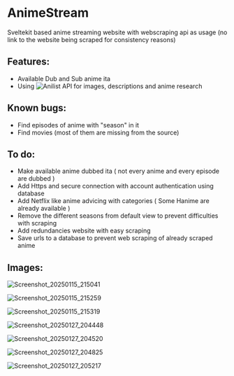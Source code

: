 # AnimeStream
Sveltekit based anime streaming website with webscraping api as usage (no link to the website being scraped for consistency reasons)

## Features:
* Available Dub and Sub anime ita
* Using ![Anilist](https://github.com/anilist) API for images, descriptions and anime research

## Known bugs:
* Find episodes of anime with "season" in it
* Find movies (most of them are missing from the source)
## To do:
* Make available anime dubbed ita ( not every anime and every episode are dubbed )
* Add Https and secure connection with account authentication using database
* Add Netflix like anime advicing with categories ( Some Hanime are already available )
* Remove the different seasons from default view to prevent difficulties with scraping
* Add redundancies website with easy scraping
* Save urls to a database to prevent web scraping of already scraped anime


## Images: 
![Screenshot_20250115_215041](https://github.com/user-attachments/assets/f602973c-413e-45bf-864c-530b4844b186)

![Screenshot_20250115_215259](https://github.com/user-attachments/assets/7a0c1ef9-26fa-4ea6-892a-8701b8c25740)

![Screenshot_20250115_215319](https://github.com/user-attachments/assets/4497a7ef-fc69-4954-a5a9-9656bf22e19b)

![Screenshot_20250127_204448](https://github.com/user-attachments/assets/6a56f881-a290-4bac-8594-458a49f2f50c)

![Screenshot_20250127_204520](https://github.com/user-attachments/assets/3a11fa93-c183-4a98-ad7f-58462113c4eb)

![Screenshot_20250127_204825](https://github.com/user-attachments/assets/053058ec-7b8f-4096-8cc0-b0cc5940b742)

![Screenshot_20250127_205217](https://github.com/user-attachments/assets/f1cafe74-9247-4153-82bc-05e97d7226d5)

